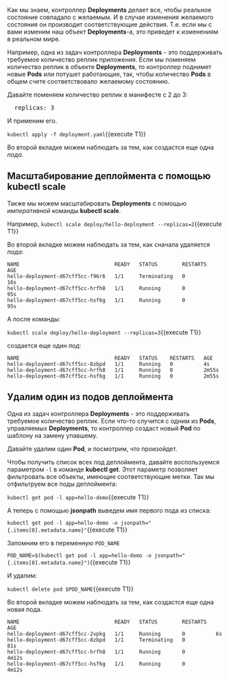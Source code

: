 Как мы знаем, контроллер **Deployments** делает все, чтобы реальное состояние совпадало с  желаемым. И в случае изменения желаемого состояния он производит соответствующие действия. Т.е. если мы с вами изменим наш объект **Deployments**-а, это приведет к изменениям в реальном мире. 

Например, одна из задач контроллера **Deployments** - это поддерживать требуемое количество реплик приложения. Если мы поменяем количество реплик в объекте **Deployments**, то контроллер поднимет новые **Pods** или потушет работающие, так, чтобы количество **Pods** в общем счете соответствовало желаемому состоянию.

Давайте поменяем количество реплик в манифесте с 2 до 3:

<pre class="file" data-filename="./deployment.yaml" data-target="insert" data-marker="  replicas: 2">
  replicas: 3</pre>

И применим его.

`kubectl apply -f deployment.yaml`{{execute T1}}

Во второй вкладке можем наблюдать за тем, как создаcтся еще одна *пода*.

## Масштабирование деплоймента с помощью kubectl scale 

Также мы можем масштабировать **Deployments** с помощью *императивной* команды **kubectl scale**.

Например, `kubectl scale deploy/hello-deployment --replicas=2`{{execute T1}}

Во второй вкладке можем наблюдать за тем, как сначала удаляется *пода*:

```
NAME                               READY   STATUS        RESTARTS   AGE
hello-deployment-d67cff5cc-f96r6   1/1     Terminating   0          16s
hello-deployment-d67cff5cc-hrfh8   1/1     Running       0          95s
hello-deployment-d67cff5cc-hsf6g   1/1     Running       0          95s
```

А после команды:

`kubectl scale deploy/hello-deployment --replicas=3`{{execute T1}}

создается еще один *под*:
```
NAME                               READY   STATUS    RESTARTS   AGE
hello-deployment-d67cff5cc-8zbpd   1/1     Running   0          4s
hello-deployment-d67cff5cc-hrfh8   1/1     Running   0          2m55s
hello-deployment-d67cff5cc-hsf6g   1/1     Running   0          2m55s
```


## Удалим один из подов деплоймента

Одна из задач контроллера **Deployments** - это поддерживать требуемое количество реплик. Если что-то случится с одним из **Pods**, управляемых **Deployments**, то контроллер создаст новый **Pod** по шаблону на замену упавшему.

Давайте удалим один **Pod**, и посмотрим, что произойдет. 

Чтобы получить список всех под деплоймента, давайте воспользуемся параметром `-l` в команде **kubectl get**. Этот параметр позволяет фильтровать все объекты, имеющие соответствующие метки. Так мы отфильтруем все поды деплоймента:

`kubectl get pod -l app=hello-demo`{{execute T1}}

А теперь с помощью **jsonpath** выведем имя первого пода из списка:

`kubectl get pod -l app=hello-demo -o jsonpath="{.items[0].metadata.name}"`{{execute T1}}

Запомним его в переменную `POD_NAME`

`POD_NAME=$(kubectl get pod -l app=hello-demo -o jsonpath="{.items[0].metadata.name}")`{{execute T1}}

И удалим:

`kubectl delete pod $POD_NAME`{{execute T1}}

Во второй вкладке можем наблюдать за тем, как создаcтся еще одна новая пода.

```
NAME                               READY   STATUS        RESTARTS   AGE
hello-deployment-d67cff5cc-2vpkg   1/1     Running       0          6s
hello-deployment-d67cff5cc-8zbpd   1/1     Terminating   0          81s
hello-deployment-d67cff5cc-hrfh8   1/1     Running       0          4m12s
hello-deployment-d67cff5cc-hsf6g   1/1     Running       0          4m12s
```

## 
